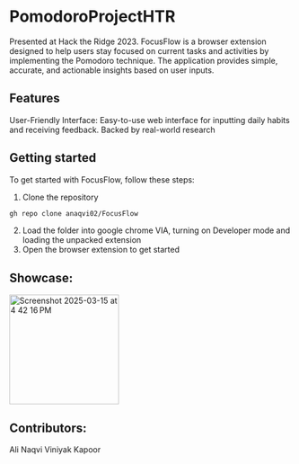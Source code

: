 # PomodoroProjectHTR
Presented at Hack the Ridge 2023. FocusFlow is a browser extension designed to help users stay focused on current tasks and activities by implementing the Pomodoro technique. The application provides simple, accurate, and actionable insights based on user inputs.

## Features
User-Friendly Interface: Easy-to-use web interface for inputting daily habits and receiving feedback.
Backed by real-world research

## Getting started
To get started with FocusFlow, follow these steps:
1. Clone the repository
```bash
gh repo clone anaqvi02/FocusFlow
```
2. Load the folder into google chrome VIA, turning on Developer mode and loading the unpacked extension
3. Open the browser extension to get started

## Showcase:
<img width="195" alt="Screenshot 2025-03-15 at 4 42 16 PM" src="https://github.com/user-attachments/assets/5123842a-8e67-449d-ae86-62ceb0506d15" />

## Contributors:

Ali Naqvi
Viniyak Kapoor
